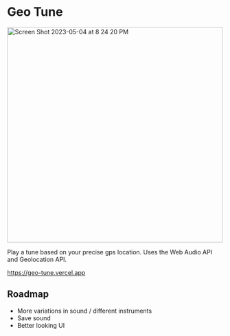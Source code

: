 # Geo Tune

<img width="502" alt="Screen Shot 2023-05-04 at 8 24 20 PM" src="https://user-images.githubusercontent.com/32600047/236190503-57e367f1-e13a-4d1e-8f7a-c93a60743ea4.png">


Play a tune based on your precise gps location. Uses the Web Audio API and Geolocation API.

https://geo-tune.vercel.app

## Roadmap
- More variations in sound / different instruments
- Save sound
- Better looking UI



